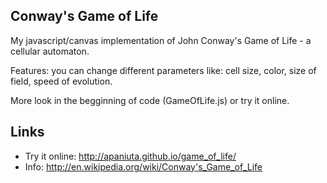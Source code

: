 ## Conway's Game of Life
My javascript/canvas implementation of John Conway's Game of Life - a cellular automaton.

Features: you can change different parameters like: cell size, color, size of field, speed of evolution. 

More look in the begginning of code (GameOfLife.js) or try it online.

## Links
- Try it online: http://apaniuta.github.io/game_of_life/
- Info: http://en.wikipedia.org/wiki/Conway's_Game_of_Life
